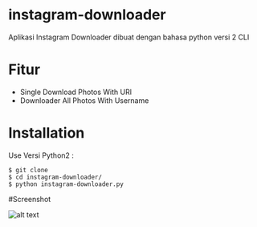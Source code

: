 # instagram-downloader

Aplikasi Instagram Downloader dibuat dengan bahasa python versi 2 CLI

# Fitur
- Single Download Photos With URl
- Downloader All Photos With Username

# Installation
Use Versi Python2 :
```
$ git clone
$ cd instagram-downloader/
$ python instagram-downloader.py
```
#Screenshot

![alt text](https://preview.ibb.co/nAsfoA/instagram-downloader.png)
